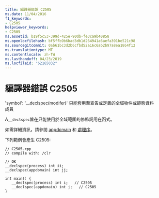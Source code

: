 ```yaml
---
title: 編譯器錯誤 C2505
ms.date: 11/04/2016
f1_keywords:
- C2505
helpviewer_keywords:
- C2505
ms.assetid: b19f5c53-399d-425e-90db-fe3ca9b40858
ms.openlocfilehash: bf5ffb9b6bad3db1d264941a6aefa391be521c98
ms.sourcegitcommit: 0ab61bc3d2b6cfbd52a16c6ab2b97a8ea1864f12
ms.translationtype: MT
ms.contentlocale: zh-TW
ms.lasthandoff: 04/23/2019
ms.locfileid: "62165032"
---
```

# <a name="compiler-error-c2505"></a>編譯器錯誤 C2505

'symbol': '__declspec(modifer)' 只能套用至宣告或定義的全域物件或靜態資料成員

A`__declspec`旨在只能使用於全域範圍的修飾詞用在函式。

如需詳細資訊，請參閱 [appdomain](../../cpp/appdomain.md) 和 [處理序](../../cpp/process.md)。

下列範例會產生 C2505:

```
// C2505.cpp
// compile with: /clr

// OK
__declspec(process) int ii;
__declspec(appdomain) int jj;

int main() {
   __declspec(process) int i;   // C2505
   __declspec(appdomain) int j;   // C2505
}
```